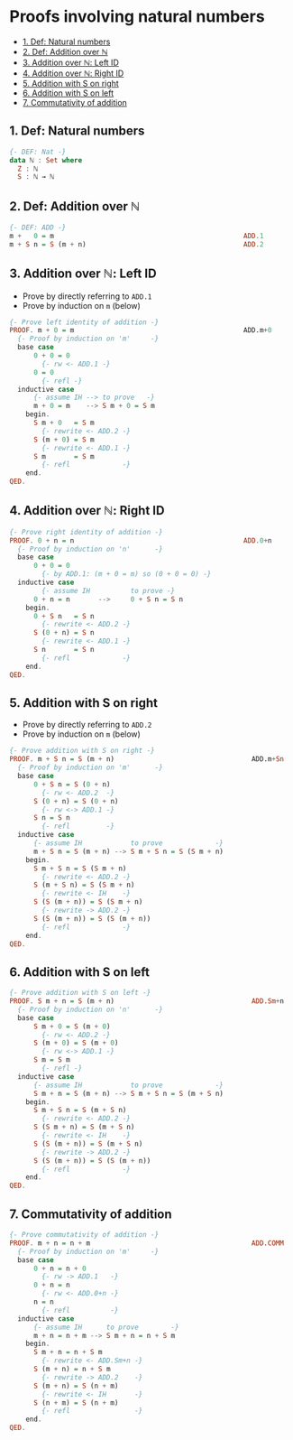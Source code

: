 # Proofs involving natural numbers

<!-- TOC -->

- [1. Def: Natural numbers](#1-def-natural-numbers)
- [2. Def: Addition over ℕ](#2-def-addition-over-ℕ)
- [3. Addition over ℕ: Left ID](#3-addition-over-ℕ-left-id)
- [4. Addition over ℕ: Right ID](#4-addition-over-ℕ-right-id)
- [5. Addition with S on right](#5-addition-with-s-on-right)
- [6. Addition with S on left](#6-addition-with-s-on-left)
- [7. Commutativity of addition](#7-commutativity-of-addition)

<!-- /TOC -->

## 1. Def: Natural numbers

```hs
{- DEF: Nat -}
data ℕ : Set where
  Z : ℕ
  S : ℕ → ℕ
```

## 2. Def: Addition over ℕ

```hs
{- DEF: ADD -}
m +   0 = m                                               ADD.1
m + S n = S (m + n)                                       ADD.2
```

## 3. Addition over ℕ: Left ID

- Prove by directly referring to `ADD.1`
- Prove by induction on `m` (below)

```hs
{- Prove left identity of addition -}
PROOF. m + 0 = m                                          ADD.m+0
  {- Proof by induction on 'm'     -}
  base case
      0 + 0 = 0
        {- rw <- ADD.1 -}
      0 = 0
        {- refl -}
  inductive case
      {- assume IH --> to prove   -}
      m + 0 = m    --> S m + 0 = S m
    begin.
      S m + 0   = S m
        {- rewrite <- ADD.2 -}
      S (m + 0) = S m
        {- rewrite <- ADD.1 -}
      S m       = S m
        {- refl             -}
    end.
QED.
```

## 4. Addition over ℕ: Right ID

```hs
{- Prove right identity of addition -}
PROOF. 0 + n = n                                          ADD.0+n
  {- Proof by induction on 'n'      -}
  base case
      0 + 0 = 0
        {- by ADD.1: (m + 0 = m) so (0 + 0 = 0) -}
  inductive case
        {- assume IH          to prove -}
      0 + n = n       -->     0 + S n = S n
    begin.
      0 + S n   = S n
        {- rewrite <- ADD.2 -}
      S (0 + n) = S n
        {- rewrite <- ADD.1 -}
      S n       = S n
        {- refl             -}
    end.
QED.
```

## 5. Addition with S on right
- Prove by directly referring to `ADD.2`
- Prove by induction on `m` (below)

```hs
{- Prove addition with S on right -}
PROOF. m + S n = S (m + n)                                  ADD.m+Sn
  {- Proof by induction on 'm'      -}
  base case
      0 + S n = S (0 + n)
        {- rw <- ADD.2  -}
      S (0 + n) = S (0 + n)
        {- rw <-> ADD.1 -}
      S n = S n
        {- refl         -}
  inductive case
      {- assume IH            to prove             -}
      m + S n = S (m + n) --> S m + S n = S (S m + n)
    begin.
      S m + S n = S (S m + n)
        {- rewrite <- ADD.2 -}
      S (m + S n) = S (S m + n)
        {- rewrite <- IH    -}
      S (S (m + n)) = S (S m + n)
        {- rewrite -> ADD.2 -}
      S (S (m + n)) = S (S (m + n))
        {- refl             -}
    end.
QED.
```

## 6. Addition with S on left

```hs
{- Prove addition with S on left -}
PROOF. S m + n = S (m + n)                                  ADD.Sm+n
  {- Proof by induction on 'n'      -}
  base case
      S m + 0 = S (m + 0)
        {- rw <- ADD.2 -}
      S (m + 0) = S (m + 0)
        {- rw <-> ADD.1 -}
      S m = S m
        {- refl -}
  inductive case
      {- assume IH            to prove             -}
      S m + n = S (m + n) --> S m + S n = S (m + S n)
    begin.
      S m + S n = S (m + S n)
        {- rewrite <- ADD.2 -}
      S (S m + n) = S (m + S n)
        {- rewrite <- IH    -}
      S (S (m + n)) = S (m + S n)
        {- rewrite -> ADD.2 -}
      S (S (m + n)) = S (S (m + n))
        {- refl             -}
    end.
QED.
```


## 7. Commutativity of addition

```hs
{- Prove commutativity of addition -}
PROOF. m + n = n + m                                        ADD.COMM
  {- Proof by induction on 'm'     -}
  base case
      0 + n = n + 0
        {- rw -> ADD.1   -}
      0 + n = n
        {- rw <- ADD.0+n -}
      n = n
        {- refl          -}
  inductive case
      {- assume IH      to prove        -}
      m + n = n + m --> S m + n = n + S m
    begin.
      S m + n = n + S m
        {- rewrite <- ADD.Sm+n -}
      S (m + n) = n + S m
        {- rewrite -> ADD.2    -}
      S (m + n) = S (n + m)
        {- rewrite <- IH       -}
      S (n + m) = S (n + m)
        {- refl                -}
    end.
QED.
```
